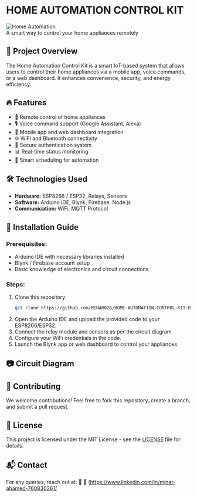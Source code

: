 # HOME AUTOMATION CONTROL KIT

![Home Automation](https://your-image-link.com)  
A smart way to control your home appliances remotely

## 🚀 Project Overview
The Home Automation Control Kit is a smart IoT-based system that allows users to control their home appliances via a mobile app, voice commands, or a web dashboard. It enhances convenience, security, and energy efficiency.

## 🔥 Features
- 🏡 Remote control of home appliances
- 🎙️ Voice command support (Google Assistant, Alexa)
- 📲 Mobile app and web dashboard integration
- 🌐 WiFi and Bluetooth connectivity
- 🔐 Secure authentication system
- 📊 Real-time status monitoring
- 🔔 Smart scheduling for automation

## 🛠️ Technologies Used
- **Hardware:** ESP8266 / ESP32, Relays, Sensors
- **Software:** Arduino IDE, Blynk, Firebase, Node.js
- **Communication:** WiFi, MQTT Protocol

## 📌 Installation Guide
### Prerequisites:
- Arduino IDE with necessary libraries installed
- Blynk / Firebase account setup
- Basic knowledge of electronics and circuit connections

### Steps:
1. Clone this repository:
   ```bash
   git clone https://github.com/MINAR026/HOME-AUTOMATION-CONTROL-KIT-HACK-
   ```
2. Open the Arduino IDE and upload the provided code to your ESP8266/ESP32.
3. Connect the relay module and sensors as per the circuit diagram.
4. Configure your WiFi credentials in the code.
5. Launch the Blynk app or web dashboard to control your appliances.

## 📷 Circuit Diagram


## 🤝 Contributing
We welcome contributions! Feel free to fork this repository, create a branch, and submit a pull request.

## 📜 License
This project is licensed under the MIT License - see the [LICENSE](LICENSE) file for details.

## 📬 Contact
For any queries, reach out at:
📧 
🔗 (https://www.linkedin.com/in/minar-ahamed-760830261/
